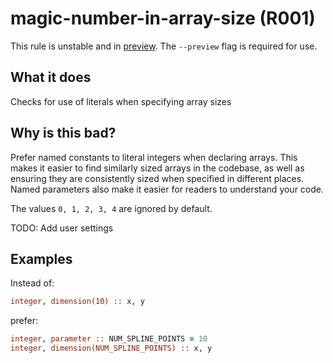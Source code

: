 # magic-number-in-array-size (R001)
This rule is unstable and in [preview](../preview.md). The `--preview` flag is required for use.

## What it does
Checks for use of literals when specifying array sizes

## Why is this bad?
Prefer named constants to literal integers when declaring arrays. This makes
it easier to find similarly sized arrays in the codebase, as well as ensuring
they are consistently sized when specified in different places. Named
parameters also make it easier for readers to understand your code.

The values `0, 1, 2, 3, 4` are ignored by default.

TODO: Add user settings

## Examples
Instead of:
```f90
integer, dimension(10) :: x, y
```
prefer:
```f90
integer, parameter :: NUM_SPLINE_POINTS = 10
integer, dimension(NUM_SPLINE_POINTS) :: x, y
```